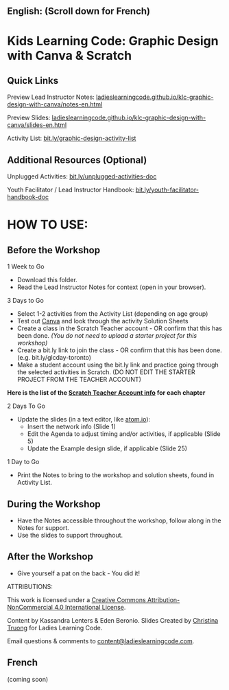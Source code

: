 ## English: (Scroll down for French)

# Kids Learning Code: Graphic Design with Canva &amp; Scratch

## Quick Links

Preview Lead Instructor Notes: <a href="https://ladieslearningcode.github.io/klc-graphic-design-with-canva-scratch/notes-en.html">ladieslearningcode.github.io/klc-graphic-design-with-canva/notes-en.html</a>

Preview Slides: <a href="https://ladieslearningcode.github.io/klc-graphic-design-with-canva-scratch/slides-en.html">ladieslearningcode.github.io/klc-graphic-design-with-canva/slides-en.html</a>

Activity List: <a href="http://bit.ly/graphic-design-activity-list">bit.ly/graphic-design-activity-list</a>

## Additional Resources (Optional)

Unplugged Activities: <a href="http://bit.ly/unplugged-activities-doc">bit.ly/unplugged-activities-doc</a>

Youth Facilitator / Lead Instructor Handbook: <a href="http://bit.ly/youth-facilitator-handbook-doc">bit.ly/youth-facilitator-handbook-doc</a>


# HOW TO USE:
## Before the Workshop
1 Week to Go

* Download this folder.
* Read the Lead Instructor Notes for context (open in your browser).

3 Days to Go

* Select 1-2 activities from the Activity List (depending on age group)
* Test out <a href="https://www.canva.com/">Canva</a> and look through the activity Solution Sheets
* Create a class in the Scratch Teacher account - OR confirm that this has been done. <i>(You do not need to upload a starter project for this workshop)</i>
* Create a bit.ly link to join the class - OR confirm that this has been done. (e.g. bit.ly/glcday-toronto)
* Make a student account using the bit.ly link and practice going through the selected activities in Scratch. (DO NOT EDIT THE STARTER PROJECT FROM THE TEACHER ACCOUNT)

<strong>Here is the list of the <a href="https://docs.google.com/document/d/1eLUxo_fwtSpqbp5XuUpKyT_fDkXoHhWtVr02K-CTrwo/edit?usp=sharing">Scratch Teacher Account info</a> for each chapter </strong>

2 Days To Go

* Update the slides (in a text editor, like <a href="https://atom.io/">atom.io</a>):
    * Insert the network info (Slide 1)
    * Edit the Agenda to adjust timing and/or activities, if applicable (Slide 5)
    * Update the Example design slide, if applicable (Slide 25)

1 Day to Go

* Print the Notes to bring to the workshop and solution sheets, found in Activity List.

## During the Workshop
* Have the Notes accessible throughout the workshop, follow along in the Notes for support.
* Use the slides to support throughout.

## After the Workshop
* Give yourself a pat on the back - You did it!


ATTRIBUTIONS:

This work is licensed under a <a rel="license" href="http://creativecommons.org/licenses/by-nc/4.0/">Creative Commons Attribution-NonCommercial 4.0 International License</a>.

Content by Kassandra Lenters & Eden Beronio. Slides Created by [Christina Truong](http://twitter.com/christinatruong) for Ladies Learning Code.

Email questions & comments to <content@ladieslearningcode.com>.

## French

(coming soon)
